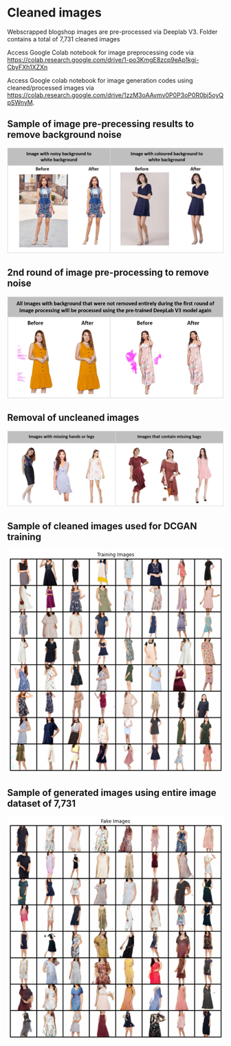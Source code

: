 # Cleaned images
Webscrapped blogshop images are pre-processed via Deeplab V3. Folder contains a total of 7,731 cleaned images 

Access Google Colab notebook for image preprocessing code via https://colab.research.google.com/drive/1-po3KmgE8zcp9eAp1kgi-CbyFXh1XZXn

Access Google colab notebook for image generation codes using cleaned/processed images via https://colab.research.google.com/drive/1zzM3oAAvmv0P0P3oP0R0bj5oyQpSWnyM.

## Sample of image pre-precessing results to remove background noise
![Pre-processing results](https://github.com/mingxiuuuuu/cleanedimages/blob/master/results%20of%20pre-processed%20image.png)

## 2nd round of image pre-processing to remove noise 
![uncleaned images](https://github.com/mingxiuuuuu/cleanedimages/blob/master/second%20round%20of%20image%20pre-processing.png)

## Removal of uncleaned images 
![uncleaned images](https://github.com/mingxiuuuuu/cleanedimages/blob/master/removal%20of%20uncleaned%20images.png)

## Sample of cleaned images used for DCGAN training
![Sample Processed images](https://github.com/mingxiuuuuu/cleanedimages/blob/master/Cleanimages%20sample.png)

## Sample of generated images using entire image dataset of 7,731
![Generated images using processed/cleaned images](https://github.com/mingxiuuuuu/cleanedimages/blob/master/Generated%20images%20trained%20using%20cleaned%20dataset.png)
